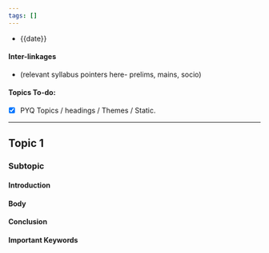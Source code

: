 ```yaml
---
tags: []
---
```

* {{date}}
#### Inter-linkages
* (relevant syllabus pointers here- prelims, mains, socio)
#### Topics To-do: 
- [x] PYQ Topics / headings / Themes / Static.

---
## Topic 1
### Subtopic
#### Introduction

#### Body

#### Conclusion

#### Important Keywords
